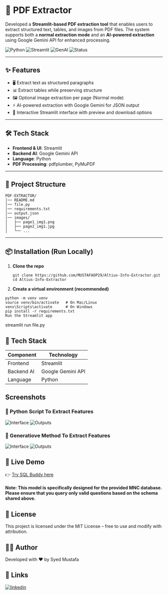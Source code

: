 # 📄 PDF Extractor

Developed a **Streamlit-based PDF extraction tool** that enables users to extract structured text, tables, and images from PDF files. The system supports both a **normal extraction mode** and an **AI-powered extraction** using Google Gemini API for enhanced processing.  

![Python](https://img.shields.io/badge/Python-3.11-blue.svg)
![Streamlit](https://img.shields.io/badge/Streamlit-Frontend-orange)
![GenAI](https://img.shields.io/badge/GenAI-Gemini-red)
![Status](https://img.shields.io/badge/Status-Completed-brightgreen)

---

## ✨ Features
- 🖥️ Extract text as structured paragraphs  
- 📊 Extract tables while preserving structure  
- 🖼️ Optional image extraction per page (Normal mode)  
- ⚡ AI-powered extraction with Google Gemini for JSON output  
- 📱 Interactive Streamlit interface with preview and download options  

---

## 🛠️ Tech Stack
- **Frontend & UI**: Streamlit  
- **Backend AI**: Google Gemini API  
- **Language**: Python  
- **PDF Processing**: pdfplumber, PyMuPDF  

---

## 📂 Project Structure
~~~
PDF-EXTRACTOR/
│── README.md
│── file.py
│── requirements.txt
│── output.json
│── images/
│   ├── page1_img1.png
│   ├── page2_img1.jpg
│   └── ...
~~~

---

## 📦 Installation (Run Locally)

1. **Clone the repo**
   ```
   git clone https://github.com/MUSTAFAOP29/Altius-Info-Extractor.git
   cd Altius-Info-Extractor
   
2. **Create a virtual environment (recommended)**
~~~
python -m venv venv
source venv/bin/activate   # On Mac/Linux
venv\Scripts\activate      # On Windows
pip install -r requirements.txt
Run the Streamlit app
~~~

streamlit run file.py

## 🧠 Tech Stack

| Component  | Technology        |
| ---------- | ----------------- |
| Frontend   | Streamlit         |
| Backend AI | Google Gemini API |
| Language   | Python            |

## Screenshots
### 🔹 Python Script To Extract Features
![Interface](https://github.com/MUSTAFAOP29/Altius-Info-Extractor/blob/main/Screenshot%20(2484).png)
![Outputs](https://github.com/MUSTAFAOP29/Altius-Info-Extractor/blob/main/Screenshot%20(2485).png)

### 🔹 Generatiove Method To Extract Features
![Interface](https://github.com/MUSTAFAOP29/Altius-Info-Extractor/blob/main/Screenshot%20(2484).png)
![Outputs](https://github.com/MUSTAFAOP29/Altius-Info-Extractor/blob/main/Screenshot%20(2485).png)



## 🚀 Live Demo
👉 [Try SQL Buddy here](https://data-extractor-alltius.streamlit.app/)

#### Note: This model is specifically designed for the provided MNC database. Please ensure that you query only valid questions based on the schema shared above.


## 📜 License
This project is licensed under the MIT License – free to use and modify with attribution.

## 👨‍💻 Author
Developed with ❤️ by Syed Mustafa
## 🔗 Links
[![linkedin](https://img.shields.io/badge/linkedin-0A66C2?style=for-the-badge&logo=linkedin&logoColor=white)](https://www.linkedin.com/in/syedmustafa29)
